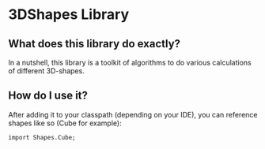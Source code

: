 # 3DShapes Library
## What does this library do exactly?
In a nutshell, this library is a toolkit of algorithms to do various calculations of different 3D-shapes.

## How do I use it?
After adding it to your classpath (depending on your IDE), you can reference shapes like so (Cube for example):
```
import Shapes.Cube;
```
